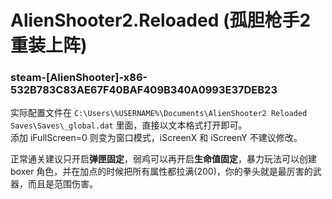 # AlienShooter2.Reloaded (孤胆枪手2重装上阵)

### steam-[AlienShooter]-x86-532B783C83AE67F40BAF409B340A0993E37DEB23
实际配置文件在 `C:\Users\%USERNAME%\Documents\AlienShooter2 Reloaded Saves\Saves\_global.dat` 里面，直接以文本格式打开即可。  
添加 iFullScreen=0 则变为窗口模式，iScreenX 和 iScreenY 不建议修改。

正常通关建议只开启**弹匣固定**，弱鸡可以再开启**生命值固定**，暴力玩法可以创建 boxer 角色，并在加点的时候把所有属性都拉满(200)，你的拳头就是最厉害的武器，而且是范围伤害。